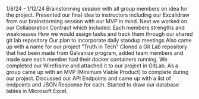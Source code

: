 1/8/24 - 1/12/24
Brainstorming session with all group members on idea for the project.
Presented our final idea to instructors including our Excalidraw from our brainstorming session with our MVP in mind.
Next we worked on our Collaboration Contract which included:
Each members strengths and weaknesses
How we would assign tasks and track them through our shared git lab repository
Our plan to incorporate daily standup meetings
Also came up with a name for our project "Truth in Tech"
Cloned a Git Lab repository that had been made from Galvanize program, added team members and made sure each
member had their docker containers running.
We completed our Wireframe and attached it to our project in GitLab.
As a group came up with an MVP (Minimum Viable Product) to complete during our project.
Discussed our API Endpoints and came up with a list of endpoints and JSON Response for each.
Started to draw our database tables in Microsoft Excel.
